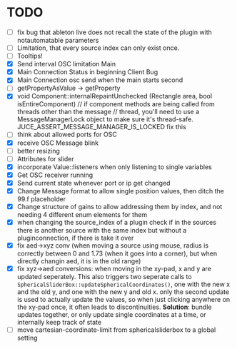 # TODO

- [ ] fix bug that ableton live does not recall the state of the plugin with notautomatable parameters
- [ ] Limitation, that every source index can only exist once.
- [ ] Tooltips!
- [x] Send interval OSC limitation Main
- [x] Main Connection Status in beginning Client Bug
- [x] Main Connection osc send when the main starts second
- [ ] getPropertyAsValue -> getProperty
- [x] void Component::internalRepaintUnchecked (Rectangle<int> area, bool isEntireComponent)
      // if component methods are being called from threads other than the message
      // thread, you'll need to use a MessageManagerLock object to make sure it's thread-safe.
      JUCE_ASSERT_MESSAGE_MANAGER_IS_LOCKED
      fix this
- [ ] think about allowed ports for OSC
- [x] receive OSC Message blink
- [ ] better resizing
- [ ] Attributes for slider
- [x] incorporate Value::listeners when only listening to single variables
- [x] Get OSC receiver running
- [x] Send current state whenever port or ip get changed
- [x] Change Message format to allow single position values, then ditch the 99.f placeholder
- [x] Change structure of gains to allow addressing them by index, and not needing 4 different enum elements for them
- [x] when changing the source_index of a plugin check if in the sources there is another source with the same index but without a pluginconnection, if there is take it over
- [x] fix aed->xyz conv (when moving a source using mouse, radius is correctly between 0 and 1.73 (when it goes into a corner), but when directly changin aed, it is in the old range)
- [x] fix xyz->aed conversions:
      when moving in the xy-pad, x and y are updated seperately. This also triggers two seperate calls to `SphericalSliderBox::updateSphericalCoordinates()`, one with the new x and the old y, and one with the new y and old x. only the second update is used to actually update the values, so when just clicking anywhere on the xy-pad once, it often leads to discontinuities.
      **Solution**: bundle updates together, or only update single coordinates at a time, or internally keep track of state
- [ ] move cartesian-coordinate-limit from sphericalsliderbox to a global setting

